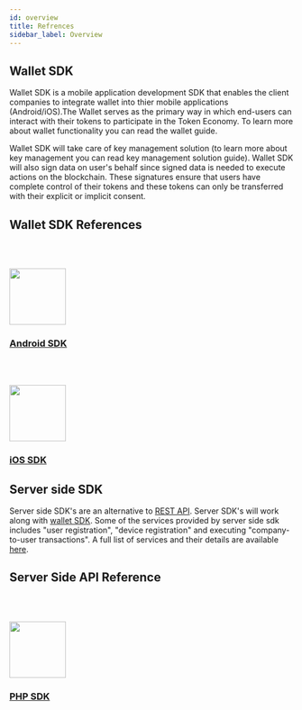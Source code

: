 ```yaml
---
id: overview
title: Refrences
sidebar_label: Overview
---
```



## Wallet SDK

Wallet SDK is a mobile application development SDK that enables the client companies to integrate wallet into thier mobile applications (Android/iOS).The Wallet serves as the primary way in which end-users can interact with their tokens to participate in the Token Economy. To learn more about wallet functionality you can read the wallet guide.


Wallet SDK will take care of key management solution (to learn more about key management you can read key management solution guide). Wallet SDK will also sign data on user's behalf since signed data is needed to execute actions on the blockchain. These signatures ensure that users have complete control of their tokens and these tokens can only be transferred with their explicit or implicit consent.


## Wallet SDK References

<div class="content-blocks">
    <div class="content-block">
        <div class="section-promo">
        <a target="_blank" href="/kyc/sdkpython_sdk/latest/quickstart_guide/">
            <img style="height: 100px;margin-top: 48px;"  class="center-block" src="/platform/sdkassets/android.png" >
            <h3 class="accent-color text-center">Android SDK</h3>
        </a>
        </div>
    </div>
    <div class="content-block">
        <div class="section-promo">
        <a target="_blank" href="/kyc/sdkruby_sdk/latest/quickstart_guide/">
            <img style="height: 100px;margin-top: 48px;"  class="center-block" src="/platform/sdkassets/xcode-ios.png" >
            <h3 class="accent-color text-center">iOS SDK</h3>
        </a>
        </div>
    </div>
</div>


## Server side SDK

Server side SDK's are an alternative to [REST API](/platform/docs/api/). Server SDK's will work along with [wallet SDK](/platform/sdkwallet_sdk/overview/). Some of the services provided by server side sdk includes "user registration", "device registration" and executing "company-to-user transactions". A full list of services and their details are available [here](/platform/docs/api/).


## Server Side API Reference

<div class="content-blocks">

<div class="content-block">
    <div class="section-promo">
       <a target="_blank" href="/platform/sdkserver_sdk/php/latest/quickstart_guide/">
        <img style="height: 100px;margin-top: 48px;"  class="center-block" src="/platform/sdkassets/php.png">
        <h3 class="accent-color text-center">PHP SDK</h3>
      </a>
    </div>
  </div>
  
  <!-- <div class="content-block">
    <div class="section-promo">
       <a target="_blank" href="/kyc/sdkruby_sdk/latest/quickstart_guide/">
        <img style="height: 100px;margin-top: 48px;"  class="center-block" src="/kyc/sdkassets/icons/ruby.png" >
        <h3 class="accent-color text-center">Ruby SDK</h3>
      </a>
    </div>
  </div>

  <div class="content-block">
    <div class="section-promo">
       <a target="_blank" href="/kyc/sdknodejs_sdk/latest/quickstart_guide/">
        <img style="height: 100px;margin-top: 48px;"  class="center-block" src="/kyc/sdkassets/icons/nodejs.png" >
        <h3 class="accent-color text-center">Node.js SDK</h3>
      </a>
    </div>
  </div>

  <div class="content-block">
    <div class="section-promo">
       <a target="_blank" href="/kyc/sdkjava_sdk/latest/quickstart_guide/">
        <img style="height: 100px;margin-top: 48px;"  class="center-block" src="/kyc/sdkassets/icons/java.png" >
        <h3 class="accent-color text-center">Java SDK</h3>
      </a>
    </div>
  </div> -->
  
</div>

